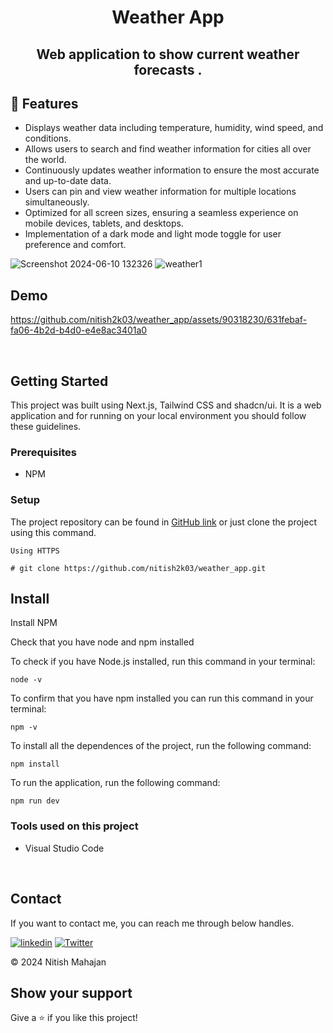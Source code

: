 <h1 align="center">Weather App</h1> 

<h2 align="center">Web application to show current weather forecasts .</h2>   

## 🚀 Features

- Displays weather data including temperature, humidity, wind speed, and conditions.
- Allows users to search and find weather information for cities all over the world.
- Continuously updates weather information to ensure the most accurate and up-to-date data.
- Users can pin and view weather information for multiple locations simultaneously.
- Optimized for all screen sizes, ensuring a seamless experience on mobile devices, tablets, and desktops.
- Implementation of a dark mode and light mode toggle for user preference and comfort.

![Screenshot 2024-06-10 132326](https://github.com/nitish2k03/weather_app/assets/90318230/2e31b3fa-d270-43b3-8b37-503673c3186d)
![weather1](https://github.com/nitish2k03/weather_app/assets/90318230/1e3fbaac-7b33-47ab-9e60-c5081749251c)


## Demo

https://github.com/nitish2k03/weather_app/assets/90318230/631febaf-fa06-4b2d-b4d0-e4e8ac3401a0

<br/>


## Getting Started

This project was built using Next.js, Tailwind CSS and shadcn/ui. It is a web application and for running on your local environment you should follow these guidelines.


### Prerequisites

- NPM 

### Setup


The project repository can be found in [GitHub link](https://github.com/nitish2k03/weather_app) or just clone the project using this command. 


```
Using HTTPS

# git clone https://github.com/nitish2k03/weather_app.git
```



## Install

Install NPM

Check that you have node and npm installed

To check if you have Node.js installed, run this command in your terminal:


```
node -v
```

To confirm that you have npm installed you can run this command in your terminal:


```
npm -v
```


To install all the dependences of the project, run the following command:


```
npm install
```


To run the application, run the following command:

```
npm run dev
```


### Tools used on this project

- Visual Studio Code

<br/>



## Contact

If you want to contact me, you can reach me through below handles.

[![linkedin](https://img.shields.io/badge/Nitish_Mahajan-0077B5?style=for-the-badge&logo=linkedin&logoColor=white)](https://www.linkedin.com/in/mahajannitish/)
[![Twitter](https://img.shields.io/badge/Nitish_Mahajan-20232A?style=for-the-badge&logo=Github&logoColor=white)](https://github.com/nitish2k03/)

© 2024 Nitish Mahajan



## Show your support

Give a ⭐️ if you like this project!
